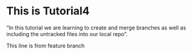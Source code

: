 # This is Tutorial4

“In this tutorial we are learning to create and merge branches as well as including the untracked files into our local repo”.

This line is from feature branch